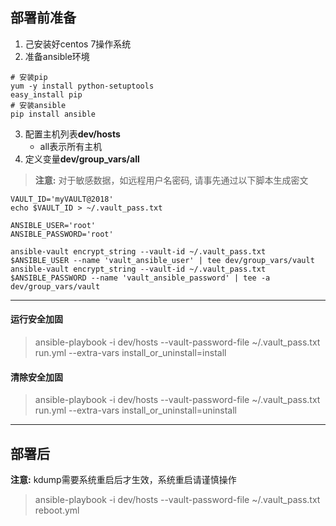 ## 部署前准备 ##
1. 己安装好centos 7操作系统
2. 准备ansible环境

``` shell
# 安装pip
yum -y install python-setuptools
easy_install pip
# 安装ansible
pip install ansible
```

3.  配置主机列表**dev/hosts**
	- all表示所有主机
4.  定义变量**dev/group_vars/all**
> **注意:** 对于敏感数据，如远程用户名密码, 请事先通过以下脚本生成密文
``` shell
VAULT_ID='myVAULT@2018'
echo $VAULT_ID > ~/.vault_pass.txt

ANSIBLE_USER='root'
ANSIBLE_PASSWORD='root'

ansible-vault encrypt_string --vault-id ~/.vault_pass.txt $ANSIBLE_USER --name 'vault_ansible_user' | tee dev/group_vars/vault
ansible-vault encrypt_string --vault-id ~/.vault_pass.txt $ANSIBLE_PASSWORD --name 'vault_ansible_password' | tee -a dev/group_vars/vault
```

-------------------------------------------------------------------------------

#### 运行安全加固 ####
> ansible-playbook -i dev/hosts --vault-password-file ~/.vault_pass.txt run.yml --extra-vars install_or_uninstall=install
#### 清除安全加固 ####
> ansible-playbook -i dev/hosts --vault-password-file ~/.vault_pass.txt run.yml --extra-vars install_or_uninstall=uninstall

-------------------------------------------------------------------------------

## 部署后 ##
**注意:** kdump需要系统重启后才生效，系统重启请谨慎操作
> ansible-playbook -i dev/hosts --vault-password-file ~/.vault_pass.txt reboot.yml
